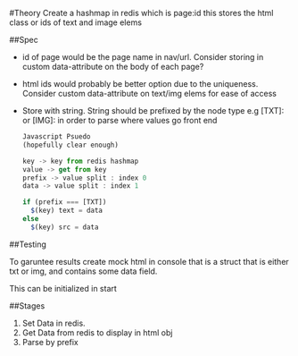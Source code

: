 #Theory
Create a hashmap in redis which is page:id this stores the html class or ids
of text and image elems

##Spec

- id of page would be the page name in nav/url. Consider storing in custom
data-attribute on the body of each page?

- html ids would probably be better option due to the uniqueness. Consider
  custom data-attribute on text/img elems for ease of access

- Store with string. String should be prefixed by the node type e.g [TXT]: or
  [IMG]: in order to parse where values go front end

    ```javascript
    Javascript Psuedo
    (hopefully clear enough)

    key -> key from redis hashmap
    value -> get from key
    prefix -> value split : index 0
    data -> value split : index 1

    if (prefix === [TXT])
      $(key) text = data
    else
      $(key) src = data
    ```

##Testing

To garuntee results create mock html in console that is a struct that is
either txt or img, and contains some data field.

This can be initialized in start

##Stages

1. Set Data in redis.
2. Get Data from redis to display in html obj
3. Parse by prefix
